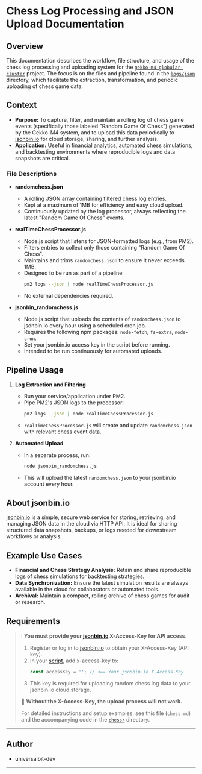 # Chess Log Processing and JSON Upload Documentation

## Overview

This documentation describes the workflow, file structure, and usage of the chess log processing and uploading system for the [`gekko-m4-globular-cluster`](https://github.com/universalbit-dev/gekko-m4-globular-cluster) project. The focus is on the files and pipeline found in the [`logs/json`](https://github.com/universalbit-dev/gekko-m4-globular-cluster/tree/master/logs/json) directory, which facilitate the extraction, transformation, and periodic uploading of chess game data.

## Context

- **Purpose:** To capture, filter, and maintain a rolling log of chess game events (specifically those labeled "Random Game Of Chess") generated by the Gekko-M4 system, and to upload this data periodically to [jsonbin.io](https://jsonbin.io/) for cloud storage, sharing, and further analysis.
- **Application:** Useful in financial analytics, automated chess simulations, and backtesting environments where reproducible logs and data snapshots are critical.

### File Descriptions

- **randomchess.json**
  - A rolling JSON array containing filtered chess log entries.
  - Kept at a maximum of 1MB for efficiency and easy cloud upload.
  - Continuously updated by the log processor, always reflecting the latest "Random Game Of Chess" events.

- **realTimeChessProcessor.js**
  - Node.js script that listens for JSON-formatted logs (e.g., from PM2).
  - Filters entries to collect only those containing "Random Game Of Chess".
  - Maintains and trims `randomchess.json` to ensure it never exceeds 1MB.
  - Designed to be run as part of a pipeline:
    ```bash
    pm2 logs --json | node realTimeChessProcessor.js
    ```
  - No external dependencies required.

- **jsonbin_randomchess.js**
  - Node.js script that uploads the contents of `randomchess.json` to jsonbin.io every hour using a scheduled cron job.
  - Requires the following npm packages: `node-fetch`, `fs-extra`, `node-cron`.
  - Set your jsonbin.io access key in the script before running.
  - Intended to be run continuously for automated uploads.

## Pipeline Usage

1. **Log Extraction and Filtering**
   - Run your service/application under PM2.
   - Pipe PM2's JSON logs to the processor:
     ```bash
     pm2 logs --json | node realTimeChessProcessor.js
     ```
   - `realTimeChessProcessor.js` will create and update `randomchess.json` with relevant chess event data.

2. **Automated Upload**
   - In a separate process, run:
     ```bash
     node jsonbin_randomchess.js
     ```
   - This will upload the latest `randomchess.json` to your jsonbin.io account every hour.

## About jsonbin.io

[jsonbin.io](https://jsonbin.io/) is a simple, secure web service for storing, retrieving, and managing JSON data in the cloud via HTTP API. It is ideal for sharing structured data snapshots, backups, or logs needed for downstream workflows or analysis.

## Example Use Cases

- **Financial and Chess Strategy Analysis:** Retain and share reproducible logs of chess simulations for backtesting strategies.
- **Data Synchronization:** Ensure the latest simulation results are always available in the cloud for collaborators or automated tools.
- **Archival:** Maintain a compact, rolling archive of chess games for audit or research.

## Requirements

> ℹ️ **You must provide your [jsonbin.io](https://jsonbin.io) X-Access-Key for API access.**  
>
> 1. Register or log in to [jsonbin.io](https://jsonbin.io) to obtain your X-Access-Key (API key).  
> 2. In your [script](https://github.com/universalbit-dev/gekko-m4-globular-cluster/blob/master/logs/json/chess/jsonbin_randomchess.js), add x-access-key to:  
>    ```js
>    const accessKey = ''; // <== Your jsonbin.io X-Access-Key
>    ```
> 3. This key is required for uploading random chess log data to your jsonbin.io cloud storage.
>
> 🔑 **Without the X-Access-Key, the upload process will not work.**
>
> For detailed instructions and setup examples, see this file (`chess.md`) and the accompanying code in the [`chess/`](./) directory.

---

## Author

- universalbit-dev

---
